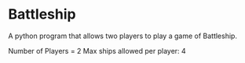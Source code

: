 # Battleship
A python program that allows two players to play a game of Battleship.

Number of Players = 2
Max ships allowed per player: 4


